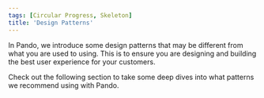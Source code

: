 ```yaml
---
tags: [Circular Progress, Skeleton]
title: 'Design Patterns'
---
```


In Pando, we introduce some design patterns that may be different from what you are used to using. This is to ensure you are designing and building the best user experience for your customers.

Check out the following section to take some deep dives into what patterns we recommend using with Pando.
